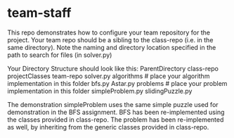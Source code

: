 # team-staff
This repo demonstrates how to configure your team repository for the project.
Your team repo should be a sibling to the class-repo (i.e. in the same directory).
Note the naming and directory location specified in the path to search for files (in solver.py)

Your Directory Structure should look like this:
ParentDirectory
	class-repo
		projectClasses
	team-repo
		solver.py
		algorithms	# place your algorithm implementation in this folder
			bfs.py
			Astar.py
		problems	# place your problem implementation in this folder
			simpleProblem.py
			slidingPuzzle.py


The demonstration simpleProblem uses the same simple puzzle used for demonstration in the BFS assignment.
BFS has been re-implemented using the classes provided in class-repo.
The problem has been re-implemented as well, by inheriting from the generic classes provided in class-repo.